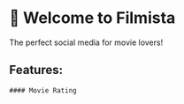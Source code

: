 # 🎥 Welcome to Filmista 
The perfect social media for movie lovers!

## Features:
```
#### Movie Rating
```
